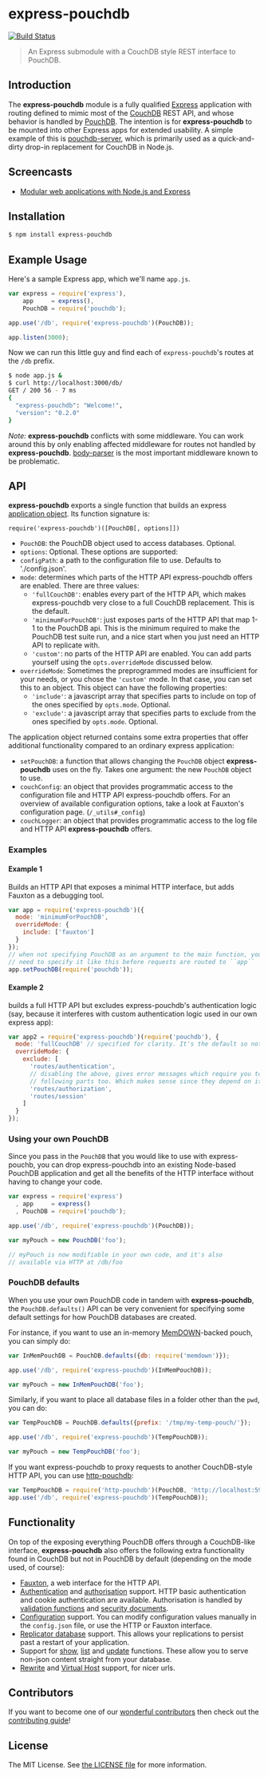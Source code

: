 # express-pouchdb

[![Build Status](https://travis-ci.org/pouchdb/express-pouchdb.svg)](https://travis-ci.org/pouchdb/express-pouchdb)

> An Express submodule with a CouchDB style REST interface to PouchDB.

## Introduction

The **express-pouchdb** module is a fully qualified [Express](http://expressjs.com/) application with routing defined to 
mimic most of the [CouchDB](http://couchdb.apache.org/) REST API, and whose behavior is handled by 
[PouchDB](http://pouchdb.com/). The intention is for **express-pouchdb** to be mounted into other Express apps for 
extended usability. A simple example of this is [pouchdb-server](https://github.com/nick-thompson/pouchdb-server), 
which is primarily used as a quick-and-dirty drop-in replacement for CouchDB in Node.js.

## Screencasts

* [Modular web applications with Node.js and Express](http://vimeo.com/56166857)

## Installation

```bash
$ npm install express-pouchdb
```

## Example Usage

Here's a sample Express app, which we'll name `app.js`.

```javascript
var express = require('express'),
    app     = express(),
    PouchDB = require('pouchdb');

app.use('/db', require('express-pouchdb')(PouchDB));

app.listen(3000);
```

Now we can run this little guy and find each of `express-pouchdb`'s routes at the `/db` prefix.

```bash
$ node app.js &
$ curl http://localhost:3000/db/
GET / 200 56 - 7 ms
{
  "express-pouchdb": "Welcome!",
  "version": "0.2.0"
}
```

*Note:* **express-pouchdb** conflicts with some middleware. You can work
around this by only enabling affected middleware for routes not handled
by **express-pouchdb**. [body-parser](https://www.npmjs.com/package/body-parser)
is the most important middleware known to be problematic.

## API

**express-pouchdb** exports a single function that builds an express [application object](http://expressjs.com/4x/api.html#application). Its function signature is:

``require('express-pouchdb')([PouchDB[, options]])``
- ``PouchDB``: the PouchDB object used to access databases. Optional.
- ``options``: Optional. These options are supported:
 - ``configPath``: a path to the configuration file to use. Defaults to './config.json'.
 - ``mode``: determines which parts of the HTTP API express-pouchdb offers are enabled. There are three values:
   - ``'fullCouchDB'``: enables every part of the HTTP API, which makes express-pouchdb very close to a full CouchDB replacement. This is the default.
    - ``'minimumForPouchDB'``: just exposes parts of the HTTP API that map 1-1 to the PouchDB api. This is the minimum required to make the PouchDB test suite run, and a nice start when you just need an HTTP API to replicate with.
    - ``'custom'``: no parts of the HTTP API are enabled. You can add parts yourself using the ``opts.overrideMode`` discussed below.
  - ``overrideMode``: Sometimes the preprogrammed modes are insufficient for your needs, or you chose the ``'custom'`` mode. In that case, you can set this to an object. This object can have the following properties:
    - ``'include'``: a javascript array that specifies parts to include on top of the ones specified by ``opts.mode``. Optional.
    - ``'exclude'``: a javascript array that specifies parts to exclude from the ones specified by ``opts.mode``. Optional.

The application object returned contains some extra properties that
offer additional functionality compared to an ordinary express
application:
- ``setPouchDB``: a function that allows changing the ``PouchDB`` object **express-pouchdb** uses on the fly. Takes one argument: the new ``PouchDB`` object to use.
- ``couchConfig``: an object that provides programmatic access to the configuration file and HTTP API express-pouchdb offers. For an overview of available configuration options, take a look at Fauxton's configuration page. (``/_utils#_config``)
- ``couchLogger``: an object that provides programmatic access to the log file and HTTP API **express-pouchdb** offers.

### Examples

#### Example 1

Builds an HTTP API that exposes a minimal HTTP interface, but adds
Fauxton as a debugging tool.

```javascript
var app = require('express-pouchdb')({
  mode: 'minimumForPouchDB',
  overrideMode: {
    include: ['fauxton']
  }
});
// when not specifying PouchDB as an argument to the main function, you
// need to specify it like this before requests are routed to ``app``
app.setPouchDB(require('pouchdb'));
```

#### Example 2

builds a full HTTP API but excludes express-pouchdb's authentication
logic (say, because it interferes with custom authentication logic used
in our own express app):

```javascript
var app2 = require('express-pouchdb')(require('pouchdb'), {
  mode: 'fullCouchDB' // specified for clarity. It's the default so not necessary.
  overrideMode: {
    exclude: [
      'routes/authentication',
      // disabling the above, gives error messages which require you to disable the
      // following parts too. Which makes sense since they depend on it.
      'routes/authorization',
      'routes/session'
    ]
  }
});
```

### Using your own PouchDB

Since you pass in the `PouchDB` that you would like to use with
express-pouchb, you can drop express-pouchdb into an existing Node-based
PouchDB application and get all the benefits of the HTTP interface
without having to change your code.

```js
var express = require('express')
  , app     = express()
  , PouchDB = require('pouchdb');

app.use('/db', require('express-pouchdb')(PouchDB));

var myPouch = new PouchDB('foo');

// myPouch is now modifiable in your own code, and it's also
// available via HTTP at /db/foo
```

### PouchDB defaults

When you use your own PouchDB code in tandem with **express-pouchdb**, the `PouchDB.defaults()` API can be very convenient for specifying some default settings for how PouchDB databases are created.

For instance, if you want to use an in-memory [MemDOWN](https://github.com/rvagg/memdown)-backed pouch, you can simply do:

```js
var InMemPouchDB = PouchDB.defaults({db: require('memdown')});

app.use('/db', require('express-pouchdb')(InMemPouchDB));

var myPouch = new InMemPouchDB('foo');
```

Similarly, if you want to place all database files in a folder other than the `pwd`, you can do:

```js
var TempPouchDB = PouchDB.defaults({prefix: '/tmp/my-temp-pouch/'});

app.use('/db', require('express-pouchdb')(TempPouchDB));

var myPouch = new TempPouchDB('foo');
```

If you want express-pouchdb to proxy requests to another CouchDB-style
HTTP API, you can use [http-pouchdb](https://www.npmjs.com/package/http-pouchdb):

```javascript
var TempPouchDB = require('http-pouchdb')(PouchDB, 'http://localhost:5984');
app.use('/db', require('express-pouchdb')(TempPouchDB));
```

## Functionality

On top of the exposing everything PouchDB offers through a CouchDB-like
interface, **express-pouchdb** also offers the following extra
functionality found in CouchDB but not in PouchDB by default (depending
on the mode used, of course):

- [Fauxton][], a web interface for the HTTP API.
- [Authentication][] and [authorisation][] support. HTTP basic
  authentication and cookie authentication are available. Authorisation
  is handled by [validation functions][] and [security documents][].
- [Configuration][] support. You can modify configuration values
  manually in the `config.json` file, or use the HTTP or Fauxton
  interface.
- [Replicator database][] support. This allows your replications to
  persist past a restart of your application.
- Support for [show][], [list][] and [update][] functions. These allow
  you to serve non-json content straight from your database.
- [Rewrite][] and [Virtual Host][] support, for nicer urls.

[fauxton]:              https://www.npmjs.com/package/fauxton
[authentication]:       http://docs.couchdb.org/en/latest/intro/security.html
[authorisation]:        http://docs.couchdb.org/en/latest/intro/overview.html#security-and-validation
[validation functions]: http://docs.couchdb.org/en/latest/couchapp/ddocs.html#vdufun
[security documents]:   http://docs.couchdb.org/en/latest/api/database/security.html
[configuration]:        http://docs.couchdb.org/en/latest/config/intro.html#setting-parameters-via-the-http-api
[replicator database]:  http://docs.couchdb.org/en/latest/replication/replicator.html
[show]:                 http://guide.couchdb.org/editions/1/en/show.html
[list]:                 http://guide.couchdb.org/editions/1/en/transforming.html
[update]:               http://docs.couchdb.org/en/latest/couchapp/ddocs.html#update-functions
[rewrite]:              http://docs.couchdb.org/en/latest/api/ddoc/rewrites.html
[virtual host]:         http://docs.couchdb.org/en/latest/config/http.html#vhosts

## Contributors

If you want to become one of our [wonderful contributors](https://github.com/pouchdb/express-pouchdb/graphs/contributors)
then check out the [contributing guide](https://github.com/pouchdb/express-pouchdb/blob/master/CONTRIBUTING.md)!

## License

The MIT License. See [the LICENSE file](https://github.com/pouchdb/express-pouchdb/blob/master/LICENSE) for more information.
